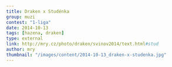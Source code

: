 ```yaml
---
title: Draken x Studénka
group: muzi
contest: "1-liga"
date: 2014-10-13
tags: [hazena, draken]
type: external
link: http://mry.cz/photo/draken/svinov2014/text.html#stud
author: mry
thumbnail: "/images/content/2014-10-13_draken-x-studenka.jpg"
---
```

